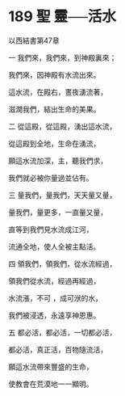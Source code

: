 # 189 聖 靈──活水

以西結書第47章

一 我們來，我們來，到神殿裏來；

我們來，因神殿有水流出來。

這水流，在殿右，晝夜湧流著，

滋潤我們，結出生命的美果。

二 從這殿，從這殿，湧出這水流，

從這殿到全地，生命在湧流，

願這水流加深，主，聽我們求，

我們就必被你量過並佔有。

三 量我們，量我們，天天量又量，

量我們，量更多，一直量又量，

直等到我們見水流成江河，

流通全地，使人全被主點活。

四 領我們，領我們，從水流經過，

領我們從水流，經過再經過，

水流漲，不可 ，成可洑的水，

我們被浸透，永遠享神恩惠。

五 都必活，都必活，一切都必活，

都必活，真正活，百物隨流活，

願這水流帶來豐盛的生命，

使教會在荒漠地一一顯明。

